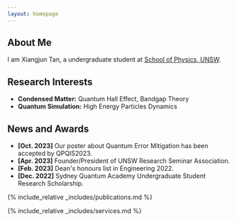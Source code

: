 ```yaml
---
layout: homepage
---
```


## About Me

I am Xiangjun Tan, a undergraduate student at [School of Physics, UNSW]([https://github.com](https://www.unsw.edu.au/science/our-schools/physics)).

## Research Interests

- **Condensed Matter:** Quantum Hall Effect, Bandgap Theory
- **Quantum Simulation:** High Energy Particles Dynamics

## News and Awards

- **[Oct. 2023]** Our poster about Quantum Error Mitigation has been accepted by QPQIS2023.
- **[Apr. 2023]** Founder/President of UNSW Research Seminar Association.
- **[Feb. 2023]** Dean's honours list in Engineering 2022.
- **[Dec. 2022]** Sydney Quantum Academy Undergraduate Student Research Scholarship.

{% include_relative _includes/publications.md %}

{% include_relative _includes/services.md %}

